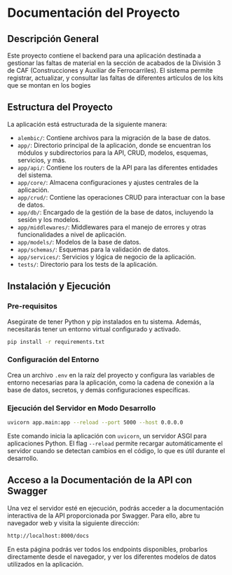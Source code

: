 # Documentación del Proyecto

## Descripción General

Este proyecto contiene el backend para una aplicación destinada a gestionar las faltas de material en la sección de acabados de la División 3 de CAF (Construcciones y Auxiliar de Ferrocarriles). El sistema permite registrar, actualizar, y consultar las faltas de diferentes artículos de los kits que se montan en los bogies

## Estructura del Proyecto

La aplicación está estructurada de la siguiente manera:

-   `alembic/`: Contiene archivos para la migración de la base de datos.
-   `app/`: Directorio principal de la aplicación, donde se encuentran los módulos y subdirectorios para la API, CRUD, modelos, esquemas, servicios, y más.
-   `app/api/`: Contiene los routers de la API para las diferentes entidades del sistema.
-   `app/core/`: Almacena configuraciones y ajustes centrales de la aplicación.
-   `app/crud/`: Contiene las operaciones CRUD para interactuar con la base de datos.
-   `app/db/`: Encargado de la gestión de la base de datos, incluyendo la sesión y los modelos.
-   `app/middlewares/`: Middlewares para el manejo de errores y otras funcionalidades a nivel de aplicación.
-   `app/models/`: Modelos de la base de datos.
-   `app/schemas/`: Esquemas para la validación de datos.
-   `app/services/`: Servicios y lógica de negocio de la aplicación.
-   `tests/`: Directorio para los tests de la aplicación.

## Instalación y Ejecución

### Pre-requisitos

Asegúrate de tener Python y pip instalados en tu sistema. Además, necesitarás tener un entorno virtual configurado y activado.

```bash
pip install -r requirements.txt
```
### Configuración del Entorno

Crea un archivo `.env` en la raíz del proyecto y configura las variables de entorno necesarias para la aplicación, como la cadena de conexión a la base de datos, secretos, y demás configuraciones específicas.

### Ejecución del Servidor en Modo Desarrollo

```bash
uvicorn app.main:app --reload --port 5000 --host 0.0.0.0
```
Este comando inicia la aplicación con `uvicorn`, un servidor ASGI para aplicaciones Python. El flag `--reload` permite recargar automáticamente el servidor cuando se detectan cambios en el código, lo que es útil durante el desarrollo.

## Acceso a la Documentación de la API con Swagger

Una vez el servidor esté en ejecución, podrás acceder a la documentación interactiva de la API proporcionada por Swagger. Para ello, abre tu navegador web y visita la siguiente dirección:

```bash
http://localhost:8000/docs
```
En esta página podrás ver todos los endpoints disponibles, probarlos directamente desde el navegador, y ver los diferentes modelos de datos utilizados en la aplicación.